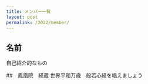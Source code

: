 ```yaml
---
title: メンバー一覧
layout: post
permalink: /2022/member/
---
```

## 名前
自己紹介的なもの

##　鳳凰院　経蔵
世界平和万歳　般若心経を唱えましょう